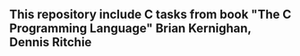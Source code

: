 ## This repository include C tasks from book "The C Programming Language" Brian Kernighan, Dennis Ritchie
